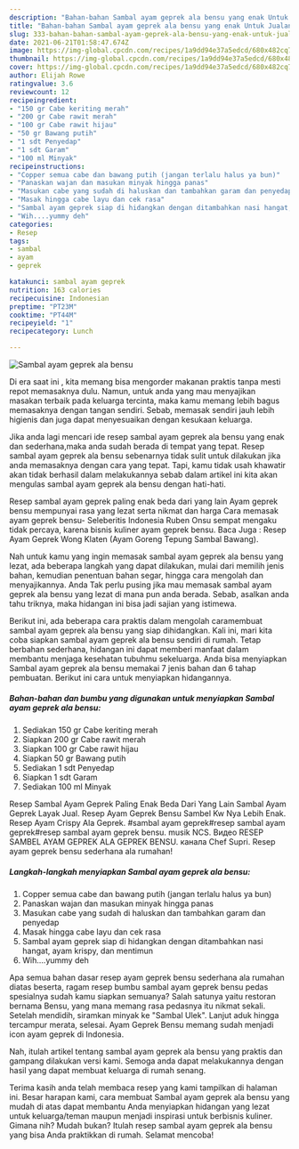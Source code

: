 ```yaml
---
description: "Bahan-bahan Sambal ayam geprek ala bensu yang enak Untuk Jualan"
title: "Bahan-bahan Sambal ayam geprek ala bensu yang enak Untuk Jualan"
slug: 333-bahan-bahan-sambal-ayam-geprek-ala-bensu-yang-enak-untuk-jualan
date: 2021-06-21T01:58:47.674Z
image: https://img-global.cpcdn.com/recipes/1a9dd94e37a5edcd/680x482cq70/sambal-ayam-geprek-ala-bensu-foto-resep-utama.jpg
thumbnail: https://img-global.cpcdn.com/recipes/1a9dd94e37a5edcd/680x482cq70/sambal-ayam-geprek-ala-bensu-foto-resep-utama.jpg
cover: https://img-global.cpcdn.com/recipes/1a9dd94e37a5edcd/680x482cq70/sambal-ayam-geprek-ala-bensu-foto-resep-utama.jpg
author: Elijah Rowe
ratingvalue: 3.6
reviewcount: 12
recipeingredient:
- "150 gr Cabe keriting merah"
- "200 gr Cabe rawit merah"
- "100 gr Cabe rawit hijau"
- "50 gr Bawang putih"
- "1 sdt Penyedap"
- "1 sdt Garam"
- "100 ml Minyak"
recipeinstructions:
- "Copper semua cabe dan bawang putih (jangan terlalu halus ya bun)"
- "Panaskan wajan dan masukan minyak hingga panas"
- "Masukan cabe yang sudah di haluskan dan tambahkan garam dan penyedap"
- "Masak hingga cabe layu dan cek rasa"
- "Sambal ayam geprek siap di hidangkan dengan ditambahkan nasi hangat, ayam krispy, dan mentimun"
- "Wih....yummy deh"
categories:
- Resep
tags:
- sambal
- ayam
- geprek

katakunci: sambal ayam geprek 
nutrition: 163 calories
recipecuisine: Indonesian
preptime: "PT23M"
cooktime: "PT44M"
recipeyield: "1"
recipecategory: Lunch

---
```



![Sambal ayam geprek ala bensu](https://img-global.cpcdn.com/recipes/1a9dd94e37a5edcd/680x482cq70/sambal-ayam-geprek-ala-bensu-foto-resep-utama.jpg)

Di era  saat ini , kita memang bisa mengorder makanan praktis tanpa mesti repot memasaknya dulu. Namun, untuk anda yang mau menyajikan masakan terbaik pada keluarga tercinta, maka kamu memang lebih bagus memasaknya dengan tangan sendiri. Sebab, memasak sendiri jauh lebih higienis dan juga dapat menyesuaikan dengan kesukaan keluarga.

Jika anda lagi mencari ide resep sambal ayam geprek ala bensu yang enak dan sederhana,maka anda sudah berada di tempat yang tepat. Resep sambal ayam geprek ala bensu  sebenarnya tidak sulit untuk dilakukan jika anda memasaknya dengan cara yang tepat. Tapi, kamu tidak usah khawatir akan tidak berhasil dalam melakukannya 
sebab dalam artikel ini kita akan mengulas sambal ayam geprek ala bensu dengan hati-hati.  

Resep sambal ayam geprek paling enak beda dari yang lain Ayam geprek bensu mempunyai rasa yang lezat serta nikmat dan harga Cara memasak ayam geprek bensu- Seleberitis Indonesia Ruben Onsu sempat mengaku tidak percaya, karena bisnis kuliner ayam geprek bensu. Baca Juga : Resep Ayam Geprek Wong Klaten (Ayam Goreng Tepung Sambal Bawang).

Nah untuk kamu yang ingin memasak sambal ayam geprek ala bensu yang lezat, ada beberapa langkah yang dapat dilakukan, mulai dari memilih jenis bahan, kemudian penentuan bahan segar, hingga cara mengolah dan menyajikannya. Anda Tak perlu pusing jika mau memasak sambal ayam geprek ala bensu yang lezat di mana pun anda berada. Sebab, asalkan anda  tahu triknya, maka hidangan ini bisa jadi sajian yang istimewa.

Berikut ini, ada beberapa cara praktis  dalam mengolah caramembuat sambal ayam geprek ala bensu yang siap dihidangkan. Kali ini, mari kita coba siapkan sambal ayam geprek ala bensu sendiri di rumah. Tetap berbahan sederhana, hidangan ini dapat memberi manfaat dalam membantu menjaga kesehatan tubuhmu sekeluarga. Anda bisa menyiapkan Sambal ayam geprek ala bensu memakai 7 jenis bahan dan 6 tahap pembuatan. Berikut ini cara untuk menyiapkan hidangannya.

<!--inarticleads1-->

##### Bahan-bahan dan bumbu yang digunakan untuk menyiapkan Sambal ayam geprek ala bensu:

1. Sediakan 150 gr Cabe keriting merah
1. Siapkan 200 gr Cabe rawit merah
1. Siapkan 100 gr Cabe rawit hijau
1. Siapkan 50 gr Bawang putih
1. Sediakan 1 sdt Penyedap
1. Siapkan 1 sdt Garam
1. Sediakan 100 ml Minyak


Resep Sambal Ayam Geprek Paling Enak Beda Dari Yang Lain Sambal Ayam Geprek Layak Jual. Resep Ayam Geprek Bensu Sambel Kw Nya Lebih Enak. Resep Ayam Crispy Ala Geprek. #sambal ayam geprek#resep sambal ayam geprek#resep sambal ayam geprek bensu. musik NCS. Видео RESEP SAMBEL AYAM GEPREK ALA GEPREK BENSU. канала Chef Supri. Resep ayam geprek bensu sederhana ala rumahan! 

<!--inarticleads2-->

##### Langkah-langkah menyiapkan Sambal ayam geprek ala bensu:

1. Copper semua cabe dan bawang putih (jangan terlalu halus ya bun)
1. Panaskan wajan dan masukan minyak hingga panas
1. Masukan cabe yang sudah di haluskan dan tambahkan garam dan penyedap
1. Masak hingga cabe layu dan cek rasa
1. Sambal ayam geprek siap di hidangkan dengan ditambahkan nasi hangat, ayam krispy, dan mentimun
1. Wih....yummy deh


Apa semua bahan dasar resep ayam geprek bensu sederhana ala rumahan diatas beserta, ragam resep bumbu sambal ayam geprek bensu pedas spesialnya sudah kamu siapkan semuanya? Salah satunya yaitu restoran bernama Bensu, yang mana memang rasa pedasnya itu nikmat sekali. Setelah mendidih, siramkan minyak ke &#34;Sambal Ulek&#34;. Lanjut aduk hingga tercampur merata, selesai. Ayam Geprek Bensu memang sudah menjadi icon ayam geprek di Indonesia. 

Nah, itulah artikel tentang  sambal ayam geprek ala bensu  yang praktis dan gampang dilakukan versi kami. Semoga anda dapat melakukannya dengan hasil yang dapat membuat keluarga di rumah senang. 

Terima kasih anda telah membaca resep yang kami tampilkan di halaman ini. Besar harapan kami, cara membuat  Sambal ayam geprek ala bensu yang mudah di atas dapat membantu Anda menyiapkan hidangan yang lezat untuk keluarga/teman maupun menjadi inspirasi untuk berbisnis kuliner. Gimana nih? Mudah bukan? Itulah resep sambal ayam geprek ala bensu yang bisa Anda praktikkan di rumah. Selamat mencoba!

